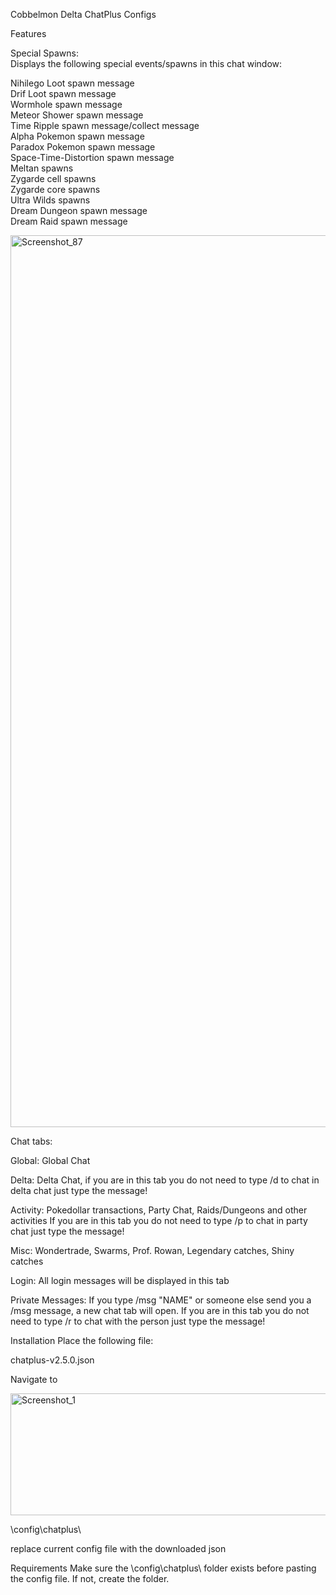 Cobbelmon Delta ChatPlus Configs

Features

Special Spawns:<br>
Displays the following special events/spawns in this chat window:

Nihilego Loot spawn message<br>
Drif Loot spawn message<br>
Wormhole spawn message<br>
Meteor Shower spawn message<br>
Time Ripple spawn message/collect message<br>
Alpha Pokemon spawn message<br>
Paradox Pokemon spawn message<br>
Space-Time-Distortion spawn message<br>
Meltan spawns<br>
Zygarde cell spawns<br>
Zygarde core spawns<br>
Ultra Wilds spawns<br>
Dream Dungeon spawn message<br>
Dream Raid spawn message<br>

<img width="2535" height="1427" alt="Screenshot_87" src="https://github.com/user-attachments/assets/bf1a96cc-4f1b-4984-95a4-a48a851be1ae" />

Chat tabs:

Global:
Global Chat

Delta:
Delta Chat, if you are in this tab you do not need to type /d to chat in delta chat just type the message!

Activity:
Pokedollar transactions, Party Chat, Raids/Dungeons and other activities
If you are in this tab you do not need to type /p to chat in party chat just type the message!

Misc:
Wondertrade, Swarms, Prof. Rowan, Legendary catches, Shiny catches

Login:
All login messages will be displayed in this tab

Private Messages:
If you type /msg "NAME" or someone else send you a /msg message, a new chat tab will open.
If you are in this tab you do not need to type /r to chat with the person just type the message!

Installation
Place the following file:

chatplus-v2.5.0.json

Navigate to

<img width="2150" height="195" alt="Screenshot_1" src="https://github.com/user-attachments/assets/a0c5e26c-4814-4d2f-ad85-964ca0eac3b2" />

\config\chatplus\

replace current config file with the downloaded json

Requirements
Make sure the \config\chatplus\ folder exists before pasting the config file. If not, create the folder.
